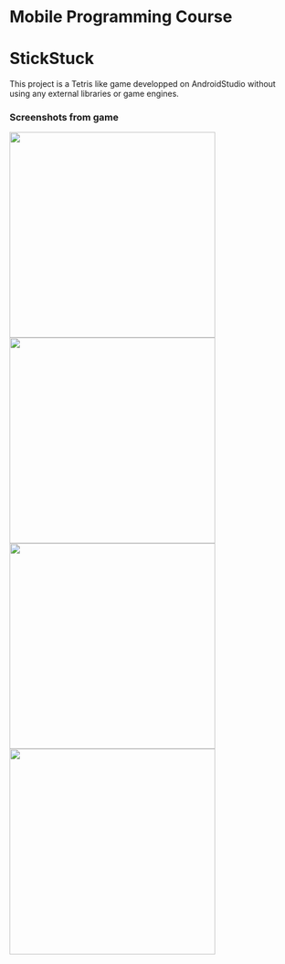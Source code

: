 # Mobile Programming Course
# StickStuck
This project is a Tetris like game developped on AndroidStudio without using any external libraries or game engines.

### Screenshots from game


<img src="https://github.com/ebocugoz/Mobile-Programming-Course/blob/master/Screenshots/Screenshot_2016-05-08-15-45-20.png" width="360">
<img src="https://github.com/ebocugoz/Mobile-Programming-Course/blob/master/Screenshots/Screenshot_2016-05-08-15-24-32.png" width="360">
<img src="https://github.com/ebocugoz/Mobile-Programming-Course/blob/master/Screenshots/Screenshot_2016-05-08-15-25-02.png" width="360">
<img src="https://github.com/ebocugoz/Mobile-Programming-Course/blob/master/Screenshots/Screenshot_2016-05-08-15-26-19.png" width="360">
